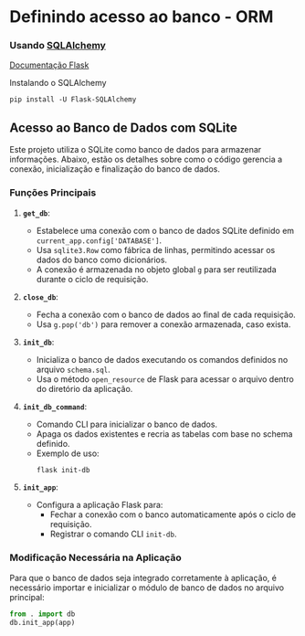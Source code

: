 # Definindo acesso ao banco - ORM

### Usando [SQLAlchemy](https://flask-sqlalchemy.readthedocs.io/en/stable/)



[Documentação Flask](https://flask.palletsprojects.com/en/stable/)

Instalando o SQLAlchemy
```
pip install -U Flask-SQLAlchemy
```
## Acesso ao Banco de Dados com SQLite

Este projeto utiliza o SQLite como banco de dados para armazenar informações. Abaixo, estão os detalhes sobre como o código gerencia a conexão, inicialização e finalização do banco de dados.

### Funções Principais

1. **`get_db`**:
   - Estabelece uma conexão com o banco de dados SQLite definido em `current_app.config['DATABASE']`.
   - Usa `sqlite3.Row` como fábrica de linhas, permitindo acessar os dados do banco como dicionários.
   - A conexão é armazenada no objeto global `g` para ser reutilizada durante o ciclo de requisição.

2. **`close_db`**:
   - Fecha a conexão com o banco de dados ao final de cada requisição.
   - Usa `g.pop('db')` para remover a conexão armazenada, caso exista.

3. **`init_db`**:
   - Inicializa o banco de dados executando os comandos definidos no arquivo `schema.sql`.
   - Usa o método `open_resource` de Flask para acessar o arquivo dentro do diretório da aplicação.

4. **`init_db_command`**:
   - Comando CLI para inicializar o banco de dados.
   - Apaga os dados existentes e recria as tabelas com base no schema definido.
   - Exemplo de uso:
     ```bash
     flask init-db
     ```

5. **`init_app`**:
   - Configura a aplicação Flask para:
     - Fechar a conexão com o banco automaticamente após o ciclo de requisição.
     - Registrar o comando CLI `init-db`.

### Modificação Necessária na Aplicação

Para que o banco de dados seja integrado corretamente à aplicação, é necessário importar e inicializar o módulo de banco de dados no arquivo principal:

```python
from . import db
db.init_app(app)

